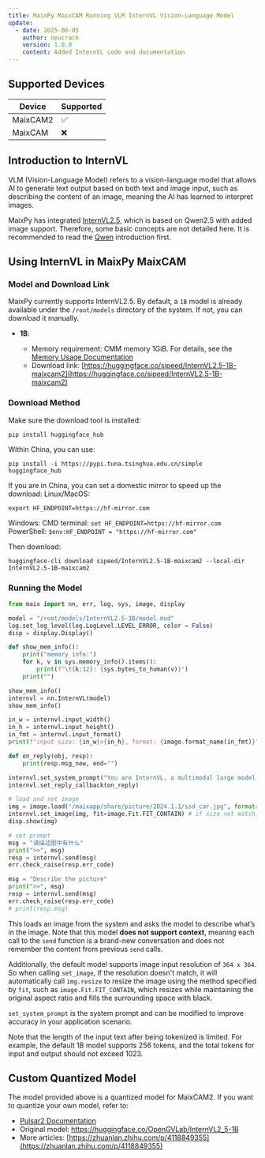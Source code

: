 ```yaml
---
title: MaixPy MaixCAM Running VLM InternVL Vision-Language Model
update:
  - date: 2025-06-05
    author: neucrack
    version: 1.0.0
    content: Added InternVL code and documentation
---
```


## Supported Devices

| Device   | Supported |
| -------- | --------- |
| MaixCAM2 | ✅         |
| MaixCAM  | ❌         |

## Introduction to InternVL

VLM (Vision-Language Model) refers to a vision-language model that allows AI to generate text output based on both text and image input, such as describing the content of an image, meaning the AI has learned to interpret images.

MaixPy has integrated [InternVL2.5](https://huggingface.co/OpenGVLab/InternVL2_5-1B), which is based on Qwen2.5 with added image support. Therefore, some basic concepts are not detailed here. It is recommended to read the [Qwen](./llm_qwen.md) introduction first.

## Using InternVL in MaixPy MaixCAM

### Model and Download Link

MaixPy currently supports InternVL2.5. By default, a `1B` model is already available under the `/root/models` directory of the system. If not, you can download it manually.

* **1B**:

  * Memory requirement: CMM memory 1GiB. For details, see the [Memory Usage Documentation](../pro/memory.md)
  * Download link: [https://huggingface.co/sipeed/InternVL2.5-1B-maixcam2](https://huggingface.co/sipeed/InternVL2.5-1B-maixcam2)

### Download Method

Make sure the download tool is installed:

```
pip install huggingface_hub
```

Within China, you can use:

```
pip install -i https://pypi.tuna.tsinghua.edu.cn/simple huggingface_hub
```

If you are in China, you can set a domestic mirror to speed up the download:
Linux/MacOS:

```
export HF_ENDPOINT=https://hf-mirror.com
```

Windows:
CMD terminal: `set HF_ENDPOINT=https://hf-mirror.com`
PowerShell: `$env:HF_ENDPOINT = "https://hf-mirror.com"`

Then download:

```shell
huggingface-cli download sipeed/InternVL2.5-1B-maixcam2 --local-dir InternVL2.5-1B-maixcam2
```

### Running the Model

```python
from maix import nn, err, log, sys, image, display

model = "/root/models/InternVL2.5-1B/model.mud"
log.set_log_level(log.LogLevel.LEVEL_ERROR, color = False)
disp = display.Display()

def show_mem_info():
    print("memory info:")
    for k, v in sys.memory_info().items():
        print(f"\t{k:12}: {sys.bytes_to_human(v)}")
    print("")

show_mem_info()
internvl = nn.InternVL(model)
show_mem_info()

in_w = internvl.input_width()
in_h = internvl.input_height()
in_fmt = internvl.input_format()
print(f"input size: {in_w}x{in_h}, format: {image.format_name(in_fmt)}")

def on_reply(obj, resp):
    print(resp.msg_new, end="")

internvl.set_system_prompt("You are InternVL, a multimodal large model co-developed by Shanghai AI Laboratory and SenseTime, a helpful and harmless AI assistant.")
internvl.set_reply_callback(on_reply)

# load and set image
img = image.load("/maixapp/share/picture/2024.1.1/ssd_car.jpg", format=in_fmt)
internvl.set_image(img, fit=image.Fit.FIT_CONTAIN) # if size not match, will auto resize first
disp.show(img)

# set prompt
msg = "请描述图中有什么"
print(">>", msg)
resp = internvl.send(msg)
err.check_raise(resp.err_code)

msg = "Describe the picture"
print(">>", msg)
resp = internvl.send(msg)
err.check_raise(resp.err_code)
# print(resp.msg)
```

This loads an image from the system and asks the model to describe what’s in the image. Note that this model **does not support context**, meaning each call to the `send` function is a brand-new conversation and does not remember the content from previous `send` calls.

Additionally, the default model supports image input resolution of `364 x 364`. So when calling `set_image`, if the resolution doesn't match, it will automatically call `img.resize` to resize the image using the method specified by `fit`, such as `image.Fit.FIT_CONTAIN`, which resizes while maintaining the original aspect ratio and fills the surrounding space with black.

`set_system_prompt` is the system prompt and can be modified to improve accuracy in your application scenario.

Note that the length of the input text after being tokenized is limited. For example, the default 1B model supports 256 tokens, and the total tokens for input and output should not exceed 1023.

## Custom Quantized Model

The model provided above is a quantized model for MaixCAM2. If you want to quantize your own model, refer to:

* [Pulsar2 Documentation](https://pulsar2-docs.readthedocs.io/zh-cn/latest/appendix/build_llm.html)
* Original model: https://huggingface.co/OpenGVLab/InternVL2_5-1B
* More articles: [https://zhuanlan.zhihu.com/p/4118849355](https://zhuanlan.zhihu.com/p/4118849355)
